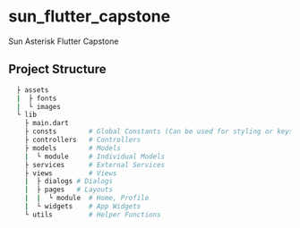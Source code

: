 # sun_flutter_capstone

Sun Asterisk Flutter Capstone

## Project Structure
```bash
  ├ assets
  |  ├ fonts
  |  └ images
  └ lib
    ├ main.dart
    ├ consts        # Global Constants (Can be used for styling or keys)
    ├ controllers   # Controllers  
    ├ models        # Models
    |  └ module     # Individual Models
    ├ services      # External Services
    ├ views         # Views
    |  ├ dialogs # Dialogs
    |  ├ pages   # Layouts
    |  |  └ module  # Home, Profile
    |  └ widgets    # App Widgets
    └ utils         # Helper Functions
```